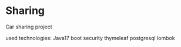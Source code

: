 # Sharing
Car sharing project

used technologies: 
Java17 boot security thymeleaf postgresql lombok
